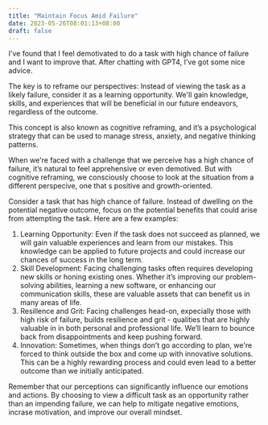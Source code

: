 ```yaml
---
title: "Maintain Focus Amid Failure"
date: 2023-05-26T08:01:13+08:00
draft: false
---
```


I've found that I feel demotivated to do a task with high chance of failure and I want to improve that. After chatting with GPT4, I've got some nice advice.

The key is to reframe our perspectives: Instead of viewing the task as a likely failure, consider it as a learning opportunity. We'll gain knowledge, skills, and experiences that will be beneficial in our future endeavors, regardless of the outcome.

This concept is also known as cognitive reframing, and it’s a psychological strategy that can be used to manage stress, anxiety, and negative thinking patterns.

When we're faced with a challenge that we perceive has a high chance of failure, it’s natural to feel apprehensive or even demotived. But with cognitive reframing, we consciously choose to look at the situation from a different perspecive, one that s positive and growth-oriented.

Consider a task that has high chance of failure. Instead of dwelling on the potential negative outcome, focus on the potential benefits that could arise from attempting the task. Here are a few examples:

1. Learning Opportunity: Even if the task does not succeed as planned, we will gain valuable experiences and learn from our mistakes. This knowledge can be applied to future projects and could increase our chances of success in the long term.
2. Skill Development: Facing challenging tasks often requires developing new skills or honing existing ones. Whether it’s improving our problem-solving abilities, learning a new software, or enhancing our communication skills, these are valuable assets that can benefit us in many areas of life.
3. Resillence and Grit: Facing challenges head-on, expecially those with high risk of failure, builds resilience and grit - qualities that are highly valuable in in both personal and professional life. We’ll learn to bounce back from disappointments and keep pushing forward.
4. Innovation: Sometimes, when things don’t go according to plan, we're forced to think outside the box and come up with innovative solutions. This can be a highly rewarding process and could even lead to a better outcome than we initially anticipated.

Remember that our perceptions can significantly influence our emotions and actions. By choosing to view a difficult task as an opportunity rather than an impending failure, we can help to mitigate negative emotions, incrase motivation, and improve our overall mindset.